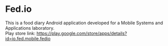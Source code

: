 # Fed.io

This is a food diary Android application developed for a Mobile Systems and Applications laboratory.  
Play store link: https://play.google.com/store/apps/details?id=io.fed.mobile.fedio

